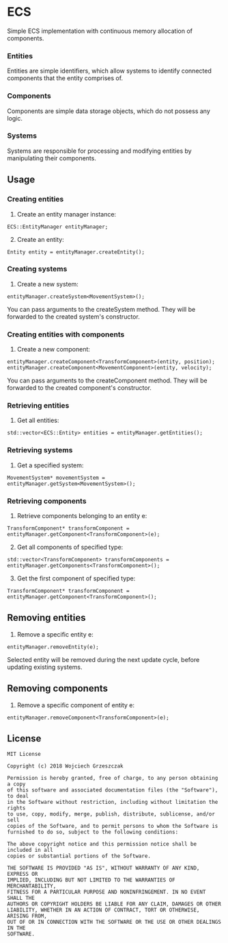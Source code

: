# ECS
Simple ECS implementation with continuous memory allocation of components.

### Entities
Entities are simple identifiers, which allow systems to identify connected components that the entity comprises of.

### Components
Components are simple data storage objects, which do not possess any logic.

### Systems
Systems are responsible for processing and modifying entities by manipulating their components.

## Usage
### Creating entities
1. Create an entity manager instance:
```
ECS::EntityManager entityManager;
```
2. Create an entity:
```
Entity entity = entityManager.createEntity();
```

### Creating systems
1. Create a new system:
```
entityManager.createSystem<MovementSystem>();
```

You can pass arguments to the createSystem method. They will be forwarded to the created system's constructor.

### Creating entities with components
1. Create a new component:
```
entityManager.createComponent<TransformComponent>(entity, position);
entityManager.createComponent<MovementComponent>(entity, velocity);
```

You can pass arguments to the createComponent method. They will be forwarded to the created component's constructor.

### Retrieving entities
1. Get all entities:
```
std::vector<ECS::Entity> entities = entityManager.getEntities();
```

### Retrieving systems
1. Get a specified system:
```
MovementSystem* movementSystem = entityManager.getSystem<MovementSystem>();
```

### Retrieving components
1. Retrieve components belonging to an entity e:
```
TransformComponent* transformComponent = entityManager.getComponent<TransformComponent>(e);
```
2. Get all components of specified type:
```
std::vector<TransformComponent> transformComponents = entityManager.getComponents<TransformComponent>();
```
3. Get the first component of specified type:
```
TransformComponent* transformComponent = entityManager.getComponent<TransformComponent>();
```

## Removing entities
1. Remove a specific entity e:
```
entityManager.removeEntity(e);
```
Selected entity will be removed during the next update cycle, before updating existing systems.

## Removing components
1. Remove a specific component of entity e:
```
entityManager.removeComponent<TransformComponent>(e);
```

## License
```
MIT License

Copyright (c) 2018 Wojciech Grzeszczak

Permission is hereby granted, free of charge, to any person obtaining a copy
of this software and associated documentation files (the "Software"), to deal
in the Software without restriction, including without limitation the rights
to use, copy, modify, merge, publish, distribute, sublicense, and/or sell
copies of the Software, and to permit persons to whom the Software is
furnished to do so, subject to the following conditions:

The above copyright notice and this permission notice shall be included in all
copies or substantial portions of the Software.

THE SOFTWARE IS PROVIDED "AS IS", WITHOUT WARRANTY OF ANY KIND, EXPRESS OR
IMPLIED, INCLUDING BUT NOT LIMITED TO THE WARRANTIES OF MERCHANTABILITY,
FITNESS FOR A PARTICULAR PURPOSE AND NONINFRINGEMENT. IN NO EVENT SHALL THE
AUTHORS OR COPYRIGHT HOLDERS BE LIABLE FOR ANY CLAIM, DAMAGES OR OTHER
LIABILITY, WHETHER IN AN ACTION OF CONTRACT, TORT OR OTHERWISE, ARISING FROM,
OUT OF OR IN CONNECTION WITH THE SOFTWARE OR THE USE OR OTHER DEALINGS IN THE
SOFTWARE.
```
